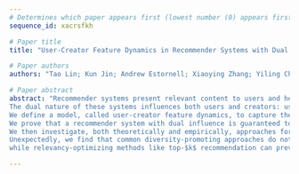 ```yaml
--- 
# Determines which paper appears first (lowest number (0) appears first)
sequence_id: xacrsfkh

# Paper title 
title: "User-Creator Feature Dynamics in Recommender Systems with Dual Influence"

# Paper authors 
authors: "Tao Lin; Kun Jin; Andrew Estornell; Xiaoying Zhang; Yiling Chen; Yang Liu"

# Paper abstract 
abstract: "Recommender systems present relevant content to users and help content creators reach their target audience. 
The dual nature of these systems influences both users and creators: users' preferences are altered by the items they are recommended, while creators are incentivized to alter their content such that it is recommended more frequently.
We define a model, called user-creator feature dynamics, to capture the dual influences of recommender systems.
We prove that a recommender system with dual influence is guaranteed to polarize, causing diversity loss in the system.
We then investigate, both theoretically and empirically, approaches for mitigating polarization and promoting diversity in recommender systems.
Unexpectedly, we find that common diversity-promoting approaches do not work in the presence of dual influence, 
while relevancy-optimizing methods like top-$k$ recommendation can prevent polarization and improve diversity of the system."

--- 
```

